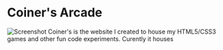 Coiner's Arcade
=======
![Screenshot](http://i.imgur.com/kWyLHLK.jpg?1)
Coiner's is the website I created to house my HTML5/CSS3 games and other fun code experiments. Curently it houses 

